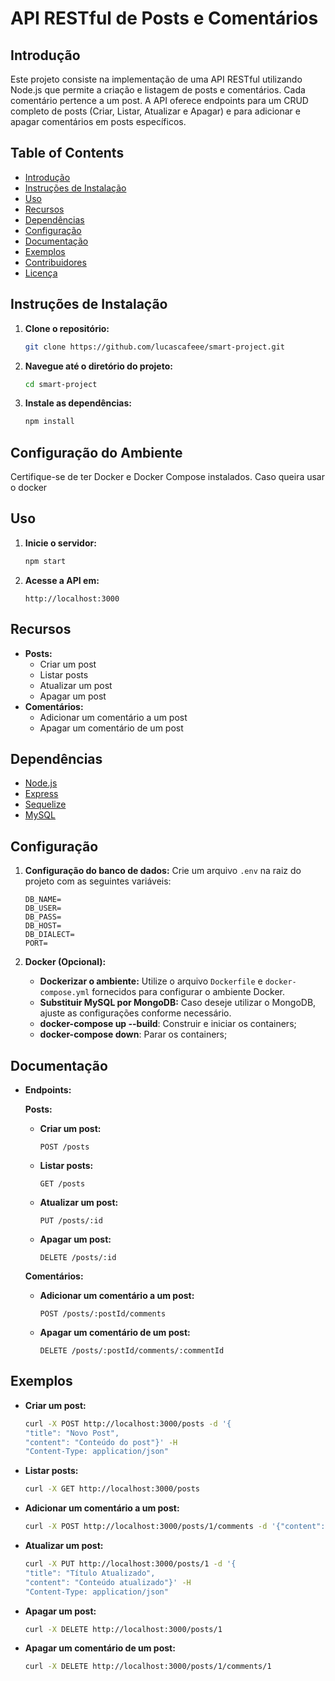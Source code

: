 # API RESTful de Posts e Comentários

## Introdução

Este projeto consiste na implementação de uma API RESTful utilizando Node.js que permite a criação e listagem de posts e comentários. Cada comentário pertence a um post. A API oferece endpoints para um CRUD completo de posts (Criar, Listar, Atualizar e Apagar) e para adicionar e apagar comentários em posts específicos.

## Table of Contents

- [Introdução](#introdução)
- [Instruções de Instalação](#instruções-de-instalação)
- [Uso](#uso)
- [Recursos](#recursos)
- [Dependências](#dependências)
- [Configuração](#configuração)
- [Documentação](#documentação)
- [Exemplos](#exemplos)
- [Contribuidores](#contribuidores)
- [Licença](#licença)

## Instruções de Instalação

1. **Clone o repositório:**
    ```sh
    git clone https://github.com/lucascafeee/smart-project.git
    ```
2. **Navegue até o diretório do projeto:**
    ```sh
    cd smart-project
    ```
3. **Instale as dependências:**
    ```sh
    npm install
    ```
## Configuração do Ambiente

Certifique-se de ter Docker e Docker Compose instalados. Caso queira usar o docker

## Uso

1. **Inicie o servidor:**
    ```sh
    npm start
    ```
2. **Acesse a API em:**
    ```
    http://localhost:3000
    ```

## Recursos

- **Posts:**
  - Criar um post
  - Listar posts
  - Atualizar um post
  - Apagar um post
- **Comentários:**
  - Adicionar um comentário a um post
  - Apagar um comentário de um post

## Dependências

- [Node.js](https://nodejs.org/)
- [Express](https://expressjs.com/)
- [Sequelize](https://sequelize.org/)
- [MySQL](https://www.mysql.com/)

## Configuração

1. **Configuração do banco de dados:**
    Crie um arquivo `.env` na raiz do projeto com as seguintes variáveis:
    ```env
    DB_NAME=
    DB_USER=
    DB_PASS=
    DB_HOST=
    DB_DIALECT=
    PORT=
    ```

2. **Docker (Opcional):**
    - **Dockerizar o ambiente:** Utilize o arquivo `Dockerfile` e `docker-compose.yml` fornecidos para configurar o ambiente Docker.
    - **Substituir MySQL por MongoDB:** Caso deseje utilizar o MongoDB, ajuste as configurações conforme necessário.
    - **docker-compose up --build**: Construir e iniciar os containers;
    - **docker-compose down**: Parar os containers;
## Documentação

- **Endpoints:**

  **Posts:**
  - **Criar um post:**
    ```
    POST /posts
    ```

  - **Listar posts:**
    ```
    GET /posts
    ```

  - **Atualizar um post:**
    ```
    PUT /posts/:id
    ```

  - **Apagar um post:**
    ```
    DELETE /posts/:id
    ```

  **Comentários:**
  - **Adicionar um comentário a um post:**
    ```
    POST /posts/:postId/comments
    ```

  - **Apagar um comentário de um post:**
    ```
    DELETE /posts/:postId/comments/:commentId
    ```

## Exemplos

- **Criar um post:**
    ```sh
    curl -X POST http://localhost:3000/posts -d '{
    "title": "Novo Post", 
    "content": "Conteúdo do post"}' -H 
    "Content-Type: application/json"
    ```

- **Listar posts:**
    ```sh
    curl -X GET http://localhost:3000/posts
    ```

- **Adicionar um comentário a um post:**
    ```sh
    curl -X POST http://localhost:3000/posts/1/comments -d '{"content": "Comentário"}' -H "Content-Type: application/json"
    ```

- **Atualizar um post:**
    ```sh
    curl -X PUT http://localhost:3000/posts/1 -d '{
    "title": "Título Atualizado", 
    "content": "Conteúdo atualizado"}' -H 
    "Content-Type: application/json"
    ```

- **Apagar um post:**
    ```sh
    curl -X DELETE http://localhost:3000/posts/1
    ```

- **Apagar um comentário de um post:**
    ```sh
    curl -X DELETE http://localhost:3000/posts/1/comments/1
    ```


